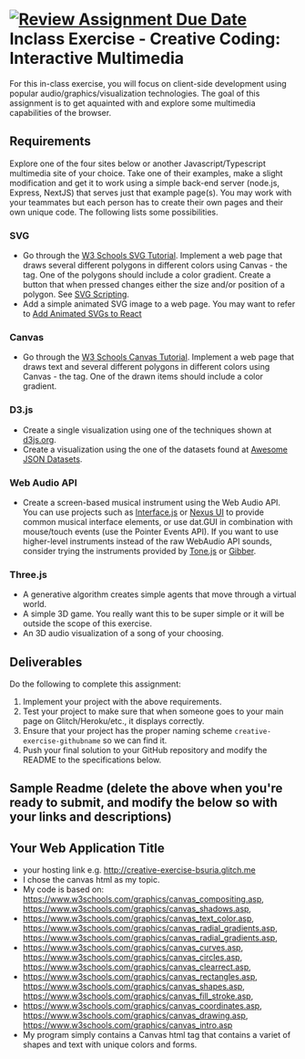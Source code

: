 [![Review Assignment Due Date](https://classroom.github.com/assets/deadline-readme-button-22041afd0340ce965d47ae6ef1cefeee28c7c493a6346c4f15d667ab976d596c.svg)](https://classroom.github.com/a/ZZgHMM23)
Inclass Exercise - Creative Coding: Interactive Multimedia
===
For this in-class exercise, you will focus on client-side development using popular audio/graphics/visualization technologies. The goal of this assignment is to get aquainted with and explore some multimedia capabilities of the browser.

Requirements
---
Explore one of the four sites below or another Javascript/Typescript multimedia site of your choice. Take one of their examples, make a slight modification and get it to work using a simple back-end server (node.js, Express, NextJS) that serves just that example page(s). You may work with your teammates but each person has to create their own pages and their own unique code. The following lists some possibilities.

### SVG
 - Go through the [W3 Schools SVG Tutorial](https://www.w3schools.com/graphics/svg_intro.asp). Implement a web page that draws several different polygons in different colors using Canvas - the <canvas> tag. One of the polygons should include a color gradient. Create a button that when pressed changes either the size and/or position of a polygon. See [SVG Scripting](https://www.w3schools.com/graphics/svg_scripting.asp).
 - Add a simple animated SVG image to a web page. You may want to refer to [Add Animated SVGs to React](https://www.svgator.com/help/getting-started/add-animated-svgs-to-react-website)
### Canvas
- Go through the [W3 Schools Canvas Tutorial](https://www.w3schools.com/graphics/canvas_intro.asp). Implement a web page that draws text and several different polygons in different colors using Canvas - the <canvas> tag. One of the drawn items should include a color gradient.
### D3.js
- Create a single visualization using one of the techniques shown at [d3js.org](d3js.org). 
- Create a visualization using the one of the datasets found at [Awesome JSON Datasets](https://github.com/jdorfman/Awesome-JSON-Datasets).
### Web Audio API
- Create a screen-based musical instrument using the Web Audio API. You can use projects such as [Interface.js](http://charlie-roberts.com/interface/) or [Nexus UI](https://nexus-js.github.io/ui/api/#Piano) to provide common musical interface elements, or use dat.GUI in combination with mouse/touch events (use the Pointer Events API). If you want to use higher-level instruments instead of the raw WebAudio API sounds, consider trying the instruments provided by [Tone.js]() or [Gibber](https://github.com/charlieroberts/gibber.audio.lib).
### Three.js
- A generative algorithm creates simple agents that move through a virtual world. 
- A simple 3D game. You really want this to be super simple or it will be outside the scope of this exercise.
- An 3D audio visualization of a song of your choosing.

Deliverables
---
Do the following to complete this assignment:

1. Implement your project with the above requirements.
2. Test your project to make sure that when someone goes to your main page on Glitch/Heroku/etc., it displays correctly.
3. Ensure that your project has the proper naming scheme `creative-exercise-githubname` so we can find it.
4. Push your final solution to your GitHub repository and modify the README to the specifications below. 

Sample Readme (delete the above when you're ready to submit, and modify the below so with your links and descriptions)
---

## Your Web Application Title
- your hosting link e.g. http://creative-exercise-bsuria.glitch.me
- I chose the canvas html as my topic.
- My code is based on: https://www.w3schools.com/graphics/canvas_compositing.asp, https://www.w3schools.com/graphics/canvas_shadows.asp,
- https://www.w3schools.com/graphics/canvas_text_color.asp, https://www.w3schools.com/graphics/canvas_radial_gradients.asp, https://www.w3schools.com/graphics/canvas_radial_gradients.asp,
- https://www.w3schools.com/graphics/canvas_curves.asp, https://www.w3schools.com/graphics/canvas_circles.asp, https://www.w3schools.com/graphics/canvas_clearrect.asp, 
- https://www.w3schools.com/graphics/canvas_rectangles.asp, https://www.w3schools.com/graphics/canvas_shapes.asp, https://www.w3schools.com/graphics/canvas_fill_stroke.asp,
- https://www.w3schools.com/graphics/canvas_coordinates.asp, https://www.w3schools.com/graphics/canvas_drawing.asp, https://www.w3schools.com/graphics/canvas_intro.asp
- My program simply contains a Canvas html tag that contains a variet of shapes and text with unique colors and forms.
